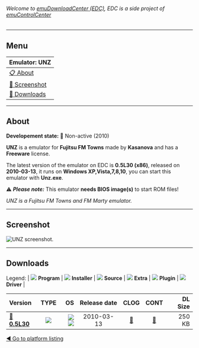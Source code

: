 ###### Welcome to [emuDownloadCenter (EDC)](https://github.com/PhoenixInteractiveNL/emuDownloadCenter/wiki/), EDC is a side project of [emuControlCenter](https://github.com/PhoenixInteractiveNL/emuControlCenter/wiki/)
***
## Menu
| **Emulator: UNZ** |
|:---------|
| [:clipboard: About](#about) |
| [:sunrise: Screenshot](#screenshot) |
| [:floppy_disk: Downloads](#downloads) |
***
## About
**Developement state:** :red_circle: Non-active (2010)

**UNZ** is a emulator for **Fujitsu FM Towns** made by **Kasanova** and has a **Freeware** license.

The latest version of the emulator on EDC is **0.5L30 (x86)**, released on **2010-03-13**, it runs on **Windows XP,Vista,7,8,10**, you can start this emulator with **Unz.exe**.

:warning: _**Please note:**_ This emulator **needs BIOS image(s)** to start ROM files!

_UNZ is a Fujitsu FM Towns and FM Marty emulator._
***
## Screenshot
![](https://raw.githubusercontent.com/PhoenixInteractiveNL/emuDownloadCenter/master/hooks/unz/emulator_screen_01.jpg "UNZ screenshot.")
***
## Downloads
Legend:
| ![](https://raw.githubusercontent.com/wiki/PhoenixInteractiveNL/emuDownloadCenter/images_misc/icon_program_24.png) **Program** | 
![](https://raw.githubusercontent.com/wiki/PhoenixInteractiveNL/emuDownloadCenter/images_misc/icon_installer_24.png) **Installer** | 
![](https://raw.githubusercontent.com/wiki/PhoenixInteractiveNL/emuDownloadCenter/images_misc/icon_source_code_24.png) **Source** | 
![](https://raw.githubusercontent.com/wiki/PhoenixInteractiveNL/emuDownloadCenter/images_misc/icon_extra_24.png) **Extra** | 
![](https://raw.githubusercontent.com/wiki/PhoenixInteractiveNL/emuDownloadCenter/images_misc/icon_plugin_24.png) **Plugin** | 
![](https://raw.githubusercontent.com/wiki/PhoenixInteractiveNL/emuDownloadCenter/images_misc/icon_driver_24.png) **Driver** | 
 
| Version | TYPE | OS | Release date | CLOG | CONT | DL Size |
|:--------|:----:|---:|:------------:|:----:|:----:|--------:|
| [:floppy_disk: **0.5L30**](https://github.com/PhoenixInteractiveNL/edc-repo0006/raw/master/unz/0.5L30.7z) | ![](https://raw.githubusercontent.com/wiki/PhoenixInteractiveNL/emuDownloadCenter/images_misc/icon_program_24.png) | ![](https://raw.githubusercontent.com/wiki/PhoenixInteractiveNL/emuDownloadCenter/images_misc/logo_windows_24.png)![](https://raw.githubusercontent.com/wiki/PhoenixInteractiveNL/emuDownloadCenter/images_misc/icon_32-bit_24.png) | 2010-03-13 | [:page_facing_up:](https://github.com/PhoenixInteractiveNL/edc-repo0006/blob/master/unz/0.5L30_changelog.txt) | [:mag_right:](https://github.com/PhoenixInteractiveNL/edc-repo0006/blob/master/unz/0.5L30_contents.txt) | 250 KB |

[:arrow_backward: Go to platform listing](https://github.com/PhoenixInteractiveNL/emuDownloadCenter/wiki/EDC-Platform-List)
